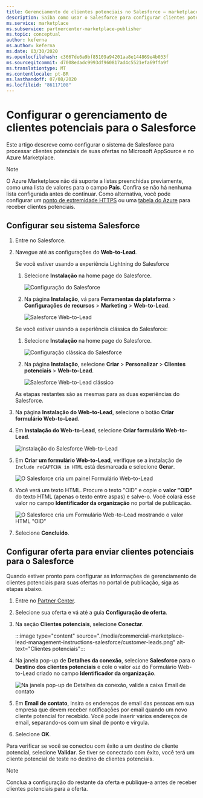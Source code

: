 ```yaml
---
title: Gerenciamento de clientes potenciais no Salesforce – marketplace comercial da Microsoft
description: Saiba como usar o Salesforce para configurar clientes potenciais para o Microsoft AppSource e o Azure Marketplace
ms.service: marketplace
ms.subservice: partnercenter-marketplace-publisher
ms.topic: conceptual
author: keferna
ms.author: keferna
ms.date: 03/30/2020
ms.openlocfilehash: c3667de6a9bf85109a94201aa8e144869e4b033f
ms.sourcegitcommit: d7008edadc9993df960817ad4c5521efa69ffa9f
ms.translationtype: MT
ms.contentlocale: pt-BR
ms.lasthandoff: 07/08/2020
ms.locfileid: "86117108"
---
```

# <a name="configure-lead-management-for-salesforce"></a>Configurar o gerenciamento de clientes potenciais para o Salesforce

Este artigo descreve como configurar o sistema de Salesforce para processar clientes potenciais de suas ofertas no Microsoft AppSource e no Azure Marketplace.

> [!NOTE]
> O Azure Marketplace não dá suporte a listas preenchidas previamente, como uma lista de valores para o campo **País**. Confira se não há nenhuma lista configurada antes de continuar. Como alternativa, você pode configurar um [ponto de extremidade HTTPS](./commercial-marketplace-lead-management-instructions-https.md) ou uma [tabela do Azure](./commercial-marketplace-lead-management-instructions-azure-table.md) para receber clientes potenciais.

## <a name="set-up-your-salesforce-system"></a>Configurar seu sistema Salesforce

1. Entre no Salesforce.
1. Navegue até as configurações do **Web-to-Lead**. 
    
    Se você estiver usando a experiência Lightning do Salesforce
    1. Selecione **Instalação** na home page do Salesforce.

       ![Configuração do Salesforce](./media/commercial-marketplace-lead-management-instructions-salesforce/salesforce-1.png)

    1. Na página **Instalação**, vá para **Ferramentas da plataforma** > **Configurações de recursos** > **Marketing** > **Web-to-Lead**.

        ![Salesforce Web-to-Lead](./media/commercial-marketplace-lead-management-instructions-salesforce/salesforce-2.png)

    Se você estiver usando a experiência clássica do Salesforce:

    1. Selecione **Instalação** na home page do Salesforce.

       ![Configuração clássica do Salesforce](./media/commercial-marketplace-lead-management-instructions-salesforce/salesforce-classic-setup.png)

    1. Na página **Instalação**, selecione **Criar** > **Personalizar** > **Clientes potenciais** > **Web-to-Lead**.

        ![Salesforce Web-to-Lead clássico](./media/commercial-marketplace-lead-management-instructions-salesforce/salesforce-classic-web-to-lead.png)

   As etapas restantes são as mesmas para as duas experiências do Salesforce.

1. Na página **Instalação do Web-to-Lead**, selecione o botão **Criar formulário Web-to-Lead**.
1. Em **Instalação do Web-to-Lead**, selecione **Criar formulário Web-to-Lead**.

    ![Instalação do Salesforce Web-to-Lead](./media/commercial-marketplace-lead-management-instructions-salesforce/salesforce-3.png)

1. Em **Criar um formulário Web-to-Lead**, verifique se a instalação de `Include reCAPTCHA in HTML` está desmarcada e selecione **Gerar**.

    ![O Salesforce cria um painel Formulário Web-to-Lead](./media/commercial-marketplace-lead-management-instructions-salesforce/salesforce-4.png)

1. Você verá um texto HTML. Procure o texto "OID" e copie o **valor "OID"** do texto HTML (apenas o texto entre aspas) e salve-o. Você colará esse valor no campo **Identificador da organização** no portal de publicação.

    ![O Salesforce cria um Formulário Web-to-Lead mostrando o valor HTML "OID"](./media/commercial-marketplace-lead-management-instructions-salesforce/salesforce-5.png)

1. Selecione **Concluído**.

## <a name="configure-your-offer-to-send-leads-to-salesforce"></a>Configurar oferta para enviar clientes potenciais para o Salesforce

Quando estiver pronto para configurar as informações de gerenciamento de clientes potenciais para suas ofertas no portal de publicação, siga as etapas abaixo.

1. Entre no [Partner Center](https://partner.microsoft.com/dashboard/home).

1. Selecione sua oferta e vá até a guia **Configuração de oferta**.

1. Na seção **Clientes potenciais**, selecione **Conectar**.

    :::image type="content" source="./media/commercial-marketplace-lead-management-instructions-salesforce/customer-leads.png" alt-text="Clientes potenciais":::

1. Na janela pop-up de **Detalhes da conexão**, selecione **Salesforce** para o **Destino dos clientes potenciais** e cole o valor `oid` do Formulário Web-to-Lead criado no campo **Identificador da organização**.

    ![Na janela pop-up de Detalhes da conexão, valide a caixa Email de contato](./media/commercial-marketplace-lead-management-instructions-salesforce/salesforce-connection-details.png)

1. Em **Email de contato**, insira os endereços de email das pessoas em sua empresa que devem receber notificações por email quando um novo cliente potencial for recebido. Você pode inserir vários endereços de email, separando-os com um sinal de ponto e vírgula.

1. Selecione **OK**.

Para verificar se você se conectou com êxito a um destino de cliente potencial, selecione **Validar**. Se tiver se conectado com êxito, você terá um cliente potencial de teste no destino de clientes potenciais.

>[!NOTE]
>Conclua a configuração do restante da oferta e publique-a antes de receber clientes potenciais para a oferta.
